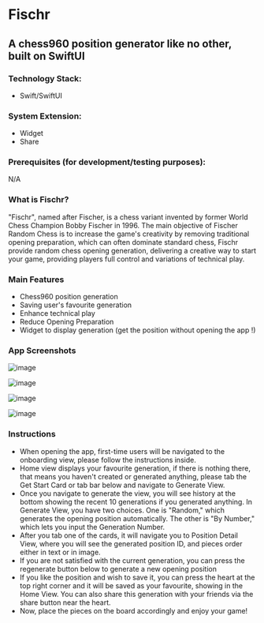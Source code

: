 # Fischr
## A chess960 position generator like no other, built on SwiftUI

### Technology Stack:
- Swift/SwiftUI

### System Extension:
- Widget
- Share

### Prerequisites (for development/testing purposes):

N/A

### What is Fischr?

"Fischr", named after Fischer, is a chess variant invented by former World Chess Champion Bobby Fischer in 1996. The main objective of Fischer Random Chess is to increase the game's creativity by removing traditional opening preparation, which can often dominate standard chess, Fischr provide random chess opening generation, delivering a creative way to start your game, providing players full control and variations of technical play. 

### Main Features
- Chess960 position generation
- Saving user's favourite generation
- Enhance technical play
- Reduce Opening Preparation
- Widget to display generation (get the position without opening the app !)

### App Screenshots

![image](https://github.com/user-attachments/assets/f416138d-fa7a-4df2-8a83-7965b84dc333)

![image](https://github.com/user-attachments/assets/c6adf5dc-192b-476b-b85e-3ca1d9ce4d30)

![image](https://github.com/user-attachments/assets/ca21534b-bc43-4daa-816b-41798bcd0309)

![image](https://github.com/user-attachments/assets/3fca448c-f693-4501-ab2e-08574f8f2005)


### Instructions

- When opening the app, first-time users will be navigated to the onboarding view, please follow the instructions inside.
- Home view displays your favourite generation, if there is nothing there, that means you haven't created or generated anything, please tab the Get Start Card or tab bar below and navigate to Generate View.
- Once you navigate to generate the view, you will see history at the bottom showing the recent 10 generations if you generated anything.
In Generate View, you have two choices. One is "Random," which generates the opening position automatically. The other is "By Number," which lets you input the Generation Number.
- After you tab one of the cards, it will navigate you to Position Detail View, where you will see the generated position ID, and pieces order either in text or in image.
- If you are not satisfied with the current generation, you can press the regenerate button below to generate a new opening position
- If you like the position and wish to save it, you can press the heart at the top right corner and it will be saved as your favourite, showing in the Home View. You can also share this generation with your friends via the share button near the heart.
- Now, place the pieces on the board accordingly and enjoy your game!
